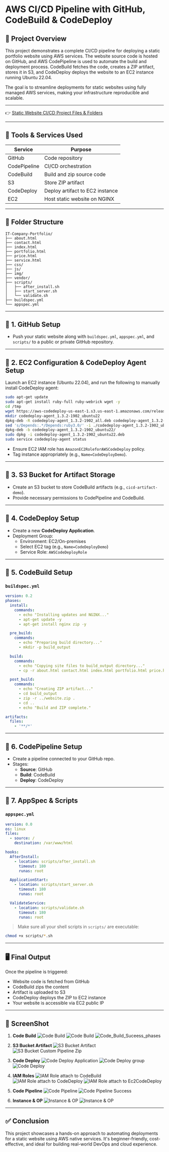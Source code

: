 
# AWS CI/CD Pipeline with GitHub, CodeBuild & CodeDeploy


## 📘 Project Overview

This project demonstrates a complete CI/CD pipeline for deploying a static portfolio website using AWS services. The website source code is hosted on GitHub, and AWS CodePipeline is used to automate the build and deployment process. CodeBuild fetches the code, creates a ZIP artifact, stores it in S3, and CodeDeploy deploys the website to an EC2 instance running Ubuntu 22.04.

The goal is to streamline deployments for static websites using fully managed AWS services, making your infrastructure reproducible and scalable.

---

👉 [Static Website CI/CD Project Files & Folders](https://github.com/jaimin-vitthalpara/IT-Company-Portfolio.git)

---
## 🔧 Tools & Services Used

| Service        | Purpose                              |
|----------------|--------------------------------------|
| GitHub         | Code repository                      |
| CodePipeline   | CI/CD orchestration                  |
| CodeBuild      | Build and zip source code            |
| S3             | Store ZIP artifact                   |
| CodeDeploy     | Deploy artifact to EC2 instance      |
| EC2            | Host static website on NGINX         |

---

## 📁 Folder Structure

```
IT-Company-Portfolio/
├── about.html
├── contact.html
├── index.html
├── portfolio.html
├── price.html
├── service.html
├── css/
├── js/
├── img/
├── vendor/
├── scripts/
│   ├── after_install.sh
│   ├── start_server.sh
│   └── validate.sh
├── buildspec.yml
└── appspec.yml
```

---

## 🔹 1. GitHub Setup
- Push your static website along with `buildspec.yml`, `appspec.yml`, and `scripts/` to a public or private GitHub repository.

---

## 🔹 2. EC2 Configuration & CodeDeploy Agent Setup

Launch an EC2 instance (Ubuntu 22.04), and run the following to manually install CodeDeploy agent:

```bash
sudo apt-get update
sudo apt-get install ruby-full ruby-webrick wget -y
cd /tmp
wget https://aws-codedeploy-us-east-1.s3.us-east-1.amazonaws.com/releases/codedeploy-agent_1.3.2-1902_all.deb
mkdir codedeploy-agent_1.3.2-1902_ubuntu22
dpkg-deb -R codedeploy-agent_1.3.2-1902_all.deb codedeploy-agent_1.3.2-1902_ubuntu22
sed 's/Depends:.*/Depends:ruby3.0/' -i ./codedeploy-agent_1.3.2-1902_ubuntu22/DEBIAN/control
dpkg-deb -b codedeploy-agent_1.3.2-1902_ubuntu22/
sudo dpkg -i codedeploy-agent_1.3.2-1902_ubuntu22.deb
sudo service codedeploy-agent status
```

- Ensure EC2 IAM role has `AmazonEC2RoleforAWSCodeDeploy` policy.
- Tag instance appropriately (e.g., `Name=CodeDeployDemo`).

---

## 🔹 3. S3 Bucket for Artifact Storage
- Create an S3 bucket to store CodeBuild artifacts (e.g., `cicd-artifact-demo`).
- Provide necessary permissions to CodePipeline and CodeBuild.

---

## 🔹 4. CodeDeploy Setup
- Create a new **CodeDeploy Application**.
- Deployment Group:
  - Environment: EC2/On-premises
  - Select EC2 tag (e.g., `Name=CodeDeployDemo`)
  - Service Role: `AWSCodeDeployRole`

---

## 🔹 5. CodeBuild Setup

### `buildspec.yml`
```yaml
version: 0.2
phases:
  install:
    commands:
      - echo "Installing updates and NGINX..."
      - apt-get update -y
      - apt-get install nginx zip -y

  pre_build:
    commands:
      - echo "Preparing build directory..."
      - mkdir -p build_output

  build:
    commands:
      - echo "Copying site files to build_output directory..."
      - cp -r about.html contact.html index.html portfolio.html price.html service.html css js img vendor build_output/

  post_build:
    commands:
      - echo "Creating ZIP artifact..."
      - cd build_output
      - zip -r ../website.zip .
      - cd ..
      - echo "Build and ZIP complete."

artifacts:
  files:
    - '**/*'
```

---

## 🔹 6. CodePipeline Setup

- Create a pipeline connected to your GitHub repo.
- Stages:
  - **Source**: GitHub
  - **Build**: CodeBuild
  - **Deploy**: CodeDeploy

---

## 🔹 7. AppSpec & Scripts

### `appspec.yml`
```yaml
version: 0.0
os: linux
files:
  - source: /
    destination: /var/www/html

hooks:
  AfterInstall:
    - location: scripts/after_install.sh
      timeout: 180
      runas: root

  ApplicationStart:
    - location: scripts/start_server.sh
      timeout: 180
      runas: root

  ValidateService:
    - location: scripts/validate.sh
      timeout: 180
      runas: root
```

> Make sure all your shell scripts in `scripts/` are executable:
```bash
chmod +x scripts/*.sh
```

---

## 🖥 Final Output

Once the pipeline is triggered:
- Website code is fetched from GitHub
- CodeBuild zips the content
- Artifact is uploaded to S3
- CodeDeploy deploys the ZIP to EC2 instance
- Your website is accessible via EC2 public IP

---

## 📸 ScreenShot
1. **Code Build**
![Code Build](https://github.com/jaimin-vitthalpara/TestingJenkinsRepo/blob/0760fe08cc00ef0c6cf06364b2c7a8c19d86385d/1_Code_Build.png)
![Code Build](https://github.com/jaimin-vitthalpara/TestingJenkinsRepo/blob/0760fe08cc00ef0c6cf06364b2c7a8c19d86385d/1_Code_Build2.png)
![Code_Build_Suceess_phases](https://github.com/jaimin-vitthalpara/TestingJenkinsRepo/blob/0760fe08cc00ef0c6cf06364b2c7a8c19d86385d/1_Code_Build_Suceess_phases.png)

2. **S3 Bucket Artifact**
![S3 Bucket Artifact](https://github.com/jaimin-vitthalpara/TestingJenkinsRepo/blob/0760fe08cc00ef0c6cf06364b2c7a8c19d86385d/5_S3_bkt_Zip.png)
![S3 Bucket Custom Pipeline Zip](https://github.com/jaimin-vitthalpara/TestingJenkinsRepo/blob/26b5a4d0b42cef3c37f7032daa92fa36414ad797/5_S3_bkt_custom_pipelinr_Zip.png)


4. **Code Deploy**
![Code Deploy Application](https://github.com/jaimin-vitthalpara/TestingJenkinsRepo/blob/0760fe08cc00ef0c6cf06364b2c7a8c19d86385d/2_Code_deploy_application.png)
![Code Deploy group](https://github.com/jaimin-vitthalpara/TestingJenkinsRepo/blob/0760fe08cc00ef0c6cf06364b2c7a8c19d86385d/2_Code_deploy_Deploy-grp.png)
![Code Deploy](https://github.com/jaimin-vitthalpara/TestingJenkinsRepo/blob/0760fe08cc00ef0c6cf06364b2c7a8c19d86385d/2_Code_deploy_Instance.png)


5. **IAM Roles**
![IAM Role attach to CodeBuild](https://github.com/jaimin-vitthalpara/TestingJenkinsRepo/blob/0760fe08cc00ef0c6cf06364b2c7a8c19d86385d/5_CodeBuild_Roles_Policies.png)
![IAM Role attach to CodeDeploy](https://github.com/jaimin-vitthalpara/TestingJenkinsRepo/blob/0760fe08cc00ef0c6cf06364b2c7a8c19d86385d/5_CodeDeploy_Roles_Policies.png)
![IAM Role attach to Ec2CodeDeploy](https://github.com/jaimin-vitthalpara/TestingJenkinsRepo/blob/0760fe08cc00ef0c6cf06364b2c7a8c19d86385d/5_Ec2CodeDeploy_Roles_Policies.png)


6. **Code Pipeline**
![Code Pipeline](https://github.com/jaimin-vitthalpara/TestingJenkinsRepo/blob/0760fe08cc00ef0c6cf06364b2c7a8c19d86385d/3_Code_pipeline.png)
![Code Pipeline Success](https://github.com/jaimin-vitthalpara/TestingJenkinsRepo/blob/0760fe08cc00ef0c6cf06364b2c7a8c19d86385d/3_Code_pipeline_successfull.png)


7. **Instance & OP**
![Instance & OP](https://github.com/jaimin-vitthalpara/TestingJenkinsRepo/blob/0760fe08cc00ef0c6cf06364b2c7a8c19d86385d/4_Pipeline_Instance.png)
![Instance & OP](https://github.com/jaimin-vitthalpara/TestingJenkinsRepo/blob/0760fe08cc00ef0c6cf06364b2c7a8c19d86385d/4_Website_OP.png)

---

## ✅ Conclusion

This project showcases a hands-on approach to automating deployments for a static website using AWS native services. It's beginner-friendly, cost-effective, and ideal for building real-world DevOps and cloud experience.
